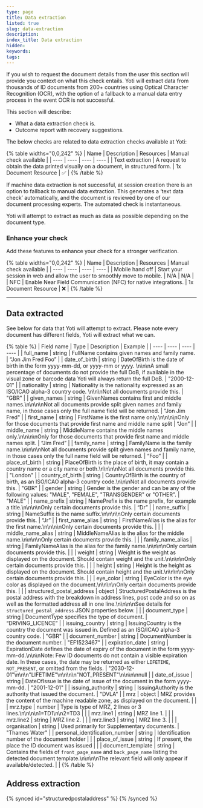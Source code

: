 ```yaml
---
type: page
title: Data extraction
listed: true
slug: data-extraction
description: 
index_title: Data extraction
hidden: 
keywords: 
tags: 
---
```


If you wish to request the document details from the user this section will provide you context on what this check entails. Yoti will extract data from thousands of ID documents from 200+ countries using Optical Character Recognition (OCR), with the option of a fallback to a manual data entry process in the event OCR is not successful.

This section will describe:

- What a data extraction check is.
- Outcome report with recovery suggestions.

The below checks are related to data extraction checks available at Yoti:

{% table widths="0,0,242" %}
| Name | Description | Resources | Manual check available | 
| ---- | ---- | ---- | ---- | 
| Text extraction | A request to obtain the data printed visually on a document, in structured form. | 1x Document Resource | ✅ | 
{% /table %}

If machine data extraction is not successful, at session creation there is an option to fallback to manual data extraction. This generates a ‘text data check’ automatically, and the document is reviewed by one of our document processing experts. The automated check is instantaneous. 

Yoti will attempt to extract as much as data as possible depending on the document type.

### Enhance your check

Add these features to enhance your check for a stronger verification.

{% table widths="0,0,242" %}
| Name | Description | Resources | Manual check available | 
| ---- | ---- | ---- | ---- | 
| Mobile hand off | Start your session in web and allow the user to smoothly move to mobile. | N/A | N/A | 
| NFC | Enable Near Field Communication (NFC) for native integrations. | 1x Document Resource | ❌ | 
{% /table %}

---

## Data extracted

See below for data that Yoti will attempt to extract. Please note every document has different fields, Yoti will extract what we can. 

{% table %}
| Field name | Type | Description | Example | 
| ---- | ---- | ---- | ---- | 
| full_name | string | FullName contains given names and family name. | “Jon Jim Fred Foo” | 
| date_of_birth | string | DateOfBirth is the date of birth in the form yyyy-mm-dd, or yyyy-mm or yyyy. \n\n\nA small percentage of documents do not provide the full DoB, if available in the visual zone or barcode data Yoti will always return the full DoB. | "2000-12-01" | 
| nationality | string | Nationality is the nationality expressed as an ISO/ICAO alpha-3 country code. \n\n\nNot all documents provide this. | "GBR" | 
| given_names | string | GivenNames contains first and middle names.\n\n\n\nNot all documents provide split given names and family name, in those cases only the full name field will be returned. | "Jon Jim Fred" | 
| first_name | string | FirstName is the first name only.\n\n\n\nOnly for those documents that provide first name and middle name split | “Jon” | 
| middle_name | string | MiddleName contains the middle names only.\n\n\n\nOnly for those documents that provide first name and middle names split. | “Jim Fred” | 
| family_name | string | FamilyName is the family name.\n\n\n\nNot all documents provide split given names and family name, in those cases only the full name field will be returned. | “Foo” | 
| place_of_birth | string | PlaceOfBirth is the place of birth, it may contain a country name or a city name or both.\n\n\n\nNot all documents provide this. | "London" | 
| country_of_birth | string | CountryOfBirth is the country of birth, as an ISO/ICAO alpha-3 country code.\n\n\nNot all documents provide this. | "GBR" | 
| gender | string | Gender is the gender and can be any of the following values: "MALE", "FEMALE", "TRANSGENDER" or "OTHER". | "MALE" | 
| name_prefix | string | NamePrefix is the name prefix, for example a title.\n\n\n\nOnly certain documents provide this. | “Dr” | 
| name_suffix | string | NameSuffix is the name suffix.\n\n\n\nOnly certain documents provide this. | “Jr” | 
| first_name_alias | string | FirstNameAlias is the alias for the first name.\n\n\n\nOnly certain documents provide this. |  | 
| middle_name_alias | string | MiddleNameAlias is the alias for the middle name.\n\n\n\nOnly certain documents provide this. |  | 
| family_name_alias | string | FamilyNameAlias is the alias for the family name.\n\n\n\nOnly certain documents provide this. |  | 
| weight | string | Weight is the weight as displayed on the document. Should contain weight and the unit.\n\n\n\nOnly certain documents provide this. |  | 
| height | string | Height is the height as displayed on the document. Should contain height and the unit.\n\n\n\nOnly certain documents provide this. |  | 
| eye_color | string | EyeColor is the eye color as displayed on the document.\n\n\n\nOnly certain documents provide this. |  | 
| structured_postal_address | object | StructuredPostalAddress is the postal address with the breakdown in address lines, post code and so on as well as the formatted address all in one line.\n\n\n\nSee details for `structured_postal_address` JSON properties below. |  | 
| document_type | string | DocumentType specifies the type of document. | “DRIVING_LICENCE” | 
| issuing_country | string | IssuingCountry is the country the document was issued in. Defined as an ISO/ICAO alpha-3 country code. | "GBR" | 
| document_number | string | DocumentNumber is the document number. | "EF1523467" | 
| expiration_date | string | ExpirationDate defines the date of expiry of the document in the form yyyy-mm-dd.\n\n\nNote: Few ID documents do not contain a visible expiration date. In these cases, the date may be returned as either `LIFETIME`, `NOT_PRESENT`, or omitted from the fields. | "2030-12-01"\n\n\n"LIFETIME"\n\n\n\n"NOT_PRESENT"\n\n\n\nnull | 
| date_of_issue | string | DateOfIssue is the date of issue of the document in the form yyyy-mm-dd. | "2001-12-01" | 
| issuing_authority | string | IssuingAuthority is the authority that issued the document. | "DVLA" | 
| mrz | object | MRZ provides the content of the machine readable zone, as displayed on the document. |  | 
| mrz.type | number | Type is type of MRZ, 2 lines or 3 lines.\n\n\n\n1=TD1\n\n2=TD3 |  | 
| mrz.line1 | string | MRZ line 1. |  | 
| mrz.line2 | string | MRZ line 2. |  | 
| mrz.line3 | string | MRZ line 3. |  | 
| organisation | string | Used primarily for Supplementary documents. | "Thames Water" | 
| personal_identification_number | string | Identification number of the document holder |  | 
| place_of_issue | string | If present, the place the ID document was issued |  | 
| document_template | string | Contains the fields of `front_page_name` and `back_page_name` listing the detected document template.\n\n\n\nThe relevant field will only appear if available/detected. |  | 
{% /table %}

## Address extraction

{% synced id="structuredpostaladdress" %}
{% /synced %}